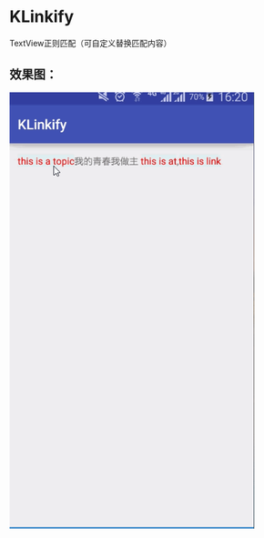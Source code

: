 # KLinkify
TextView正则匹配（可自定义替换匹配内容）

## 效果图：
![](https://github.com/KCrason/KLinkify/blob/master/imags/klinkify.gif)

